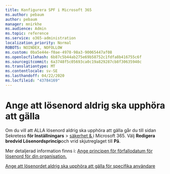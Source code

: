 ```yaml
---
title: Konfigurera SPF i Microsoft 365
ms.author: pebaum
author: pebaum
manager: mnirkhe
ms.audience: Admin
ms.topic: reference
ms.service: o365-administration
localization_priority: Normal
ROBOTS: NOINDEX, NOFOLLOW
ms.custom: 0ba5e44e-f0ae-4978-98a3-90065447af08
ms.openlocfilehash: 6b87c5b44ab275e69b58752c1fdfa8b416755c6f
ms.sourcegitcommit: 6a3748f5c05693ca0c19a829287cb8f30635940c
ms.translationtype: MT
ms.contentlocale: sv-SE
ms.lasthandoff: 04/22/2020
ms.locfileid: "43784169"
---
```

# <a name="set-passwords-to-never-expire"></a>Ange att lösenord aldrig ska upphöra att gälla 

Om du vill att ALLA lösenord aldrig ska upphöra att gälla går du till sidan Sekretess **för Inställningars** > [säkerhet &amp; ](https://portal.office.com/adminportal/home#/settings/security) i Microsoft 365. Välj **Redigera** **bredvid Lösenordsprincip**och vrid skjutreglaget till **På**.
  
Mer detaljerad information finns i: [Ange principen för förfallodatum för lösenord för din organisation.](https://docs.microsoft.com/office365/admin/manage/set-password-expiration-policy)
  
[Ange att lösenordet aldrig ska upphöra att gälla för specifika användare](https://docs.microsoft.com/office365/admin/add-users/set-password-to-never-expire)
  
